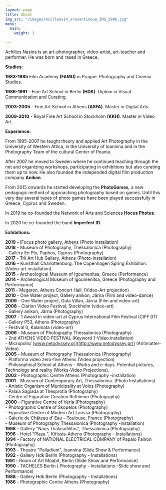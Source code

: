 ```yaml
---
layout: page
title: About
img_src: "/images/Axilleas14_aravantinoue_IMG_2906.jpg"
menu:
  main:
    weight: 3

---
```

Achilles Nasios is an art-photographer, video-artist, art-teacher and performer. He was born and rased in Greece.

**Studies:**

**1983-1985** Film Academy **(FAMU)** in Prague. Photography and Cinema Studies.

**1986-1991** – Fine Art School in Berlin **(HDK)**. Diplom in Visual Communication and Curating.

**2003-2005** - Fine Art School in Athens **(ASFA)**. Master in Digital Arts.

**2009-2010** - Royal Fine Art School in Stockholm **(KKH)**. Master in Video Art.

**Experience:**

From 1995-2007 he taught theory and applied Art Photography in the University of Western Attica, in the University of Ioannina and in the Photography Team of the cultural Center of Peania.

After 2007 he moved to Sweden where he continued teaching through the net and organizing workshops, participating in exhibitions but also curating them up to now. He also founded the independed digital film production company **Anikon**.

From 2015 onwards he started developing the **PhotoGames,** a new pedagogic method of approaching photography based on games. Until this very day several types of photo games have been played successfully in Greece, Cyprus and Sweden.

In 2019 he co-founded the Network of Arts and Sciences **Hocus Photus**.

In 2020 he co-founded the band **Imperfect ID.**

**Exhibitions:**

**2019** - iFocus photo gallery, Athens (Photo installation)  
**2018** - Museum of Photography, Thessalonica (Photography)  
\- Gallery En Plo, Paphos, Cyprus (Photography)  
**2017** - Trii Art Hub Gallery, Athens (Photo-installation)  
**2016** – Kunsthall Charlottenborg. The Copenhagen Spring Exhibition. (Video-art installation).  
**2015** - Archeological Museum of Igoumenitsa, Greece (Performance)  
**2014** – Archeological Museum of Igoumenitsa, Greece (Photography and Performance)  
**2011** - Megaron, Athens Concert Hall. (Video-Art projection)  
**2010** - One Water project, Gallery anikon, Järna (Film and video-dance)  
**2009** - One Water project, Gula Villan, Järna (Film and video-art)  
**2008** - Clarion Video Festival, Stockholm (video-art)  
\- Gallery anikon, Järna (Photography)  
**2007** - 1 Award in video-art at Cyprus International Film Festival (CIFF 07)  
\- Gallery P53, Athens (Photography)  
\- Festival 0, Kalamata (video-art)  
**2006** - Museum of Photography Thessalonica (Photography)  
\- 2nd ATHENS VIDEO FESTIVAL (Keyword 1-Video installation)  
\- Micropolis/ [www.netodyssey.gr](http://www.netodyssey.gr/) (Antimatter- Video)  
**2005** - Museum of Photography Thessalonica (Photography)  
\- Platforma video zero-five Athens (Video projection)  
\- Philosophical School at Athens – Works and e-days. Potential pictures, Technology and reality (Works-Video Projections).  
**2002** - Photographic Centre Athens (Photography -installation)  
**2001** - Museum of Contemporary Art, Thessalonica. (Photo Installations)  
\- Artistic Organism of Municipality at Volos (Photography)  
\- Palaia Sagiada at Thesprotia (Photography)  
\- Centre of Figurative Creation Rethimno (Photography)  
**2000** - Figurative Centre of Veria (Photography)  
\- Photographic Centre of Skopelos (Photography)  
\- Figurative Centre of Modern Art Larissa (Photography)  
\- Galerie de Château d’ Eau – Toulouse, France (Photography)  
\- Museum of Photography Thessalonica (Photography -installation)  
**1998** – Gallery "Naus Thalasofilitos", Thessalonica (Photography)  
**1996** - Hotel "Plaza ", Kifissia-Athens (Photography - Installations)  
**1994** - Factory of NATIONAL ELECTRICAL COMPANY of Papaio Faliron (Photography)  
**1993** - Theatre "Palladium", Ioannina (Slide Show & Performance)  
**1992** - Gallery Hdk Berlin (Photography - Installations)  
**1991** - Room of Art Moabit, Berlin (Slide Show and Performance)  
**1990** - TACHELES Berlin ( Photography - Installations -Slide show and Performance)  
**1988** - Gallery Hdk Berlin (Photography - Installations)  
**1986** - Photographic Centre Athens (Photography)